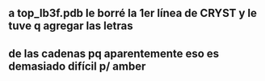 ## a top_lb3f.pdb le borré la 1er línea de CRYST y le tuve q agregar las letras
## de las cadenas pq aparentemente eso es demasiado difícil p/ amber
